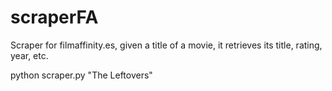 # scraperFA
Scraper for filmaffinity.es, given a title of a movie, it retrieves its title, rating, year, etc.

python scraper.py "The Leftovers"
